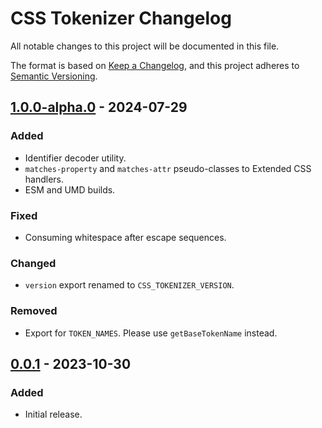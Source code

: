 # CSS Tokenizer Changelog

All notable changes to this project will be documented in this file.

The format is based on [Keep a Changelog][keepachangelog], and this project adheres to [Semantic Versioning][semver].

[keepachangelog]: https://keepachangelog.com/en/1.0.0/
[semver]: https://semver.org/spec/v2.0.0.html

## [1.0.0-alpha.0] - 2024-07-29

### Added

- Identifier decoder utility.
- `matches-property` and `matches-attr` pseudo-classes to Extended CSS handlers.
- ESM and UMD builds.

### Fixed

- Consuming whitespace after escape sequences.

### Changed

- `version` export renamed to `CSS_TOKENIZER_VERSION`.

### Removed

- Export for `TOKEN_NAMES`. Please use `getBaseTokenName` instead.

[1.0.0-alpha.0]: https://github.com/AdguardTeam/tsurlfilter/compare/css-tokenizer-v0.0.1...v1.0.0

## [0.0.1] - 2023-10-30

### Added

- Initial release.

[0.0.1]: https://github.com/AdguardTeam/tsurlfilter/releases/tag/css-tokenizer-v0.0.1
